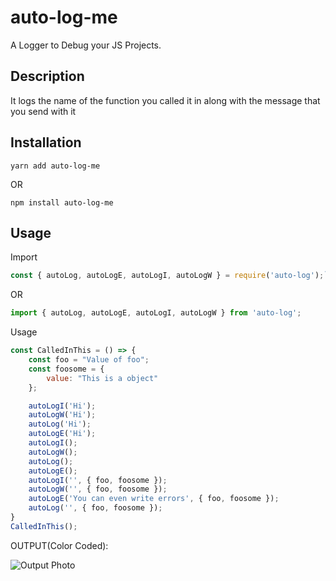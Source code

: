 # auto-log-me

A Logger to Debug your JS Projects.

## Description
It logs the name of the function you called it in along with the message that you send with it

## Installation

`yarn add auto-log-me`

OR

`npm install auto-log-me`

## Usage

Import 
```javascript
const { autoLog, autoLogE, autoLogI, autoLogW } = require('auto-log');`
```
OR

```javascript
import { autoLog, autoLogE, autoLogI, autoLogW } from 'auto-log';
```

Usage
```javascript
const CalledInThis = () => {
    const foo = "Value of foo";
    const foosome = {
        value: "This is a object"
    };

    autoLogI('Hi');
    autoLogW('Hi');
    autoLog('Hi');
    autoLogE('Hi');
    autoLogI();
    autoLogW();
    autoLog();
    autoLogE();
    autoLogI('', { foo, foosome });
    autoLogW('', { foo, foosome });
    autoLogE('You can even write errors', { foo, foosome });
    autoLog('', { foo, foosome });
}
CalledInThis();
```

OUTPUT(Color Coded):

![Output Photo](https://github.com/amanjagdev/auto-log-me/blob/master/assets/output.jpg?raw=true)
